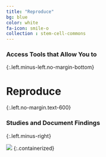 ```yaml
---
title: "Reproduce"
bg: blue
color: white
fa-icon: smile-o
collection : stem-cell-commons
---
```


### Access Tools that Allow You to
{:.left.minus-left.no-margin-bottom}

# Reproduce
{:.left.no-margin.text-600}

### Studies and Document Findings
{:.left.minus-right}

<img src="{{ 'img/screen-reproduce.jpg' | relative_url }}" />
{:.containerized}